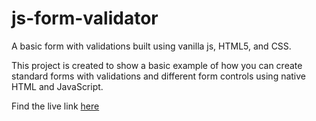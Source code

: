 # js-form-validator

A basic form with validations built using vanilla js, HTML5, and CSS.

This project is created to show a basic example of how you can create standard forms with
validations and different form controls using native HTML and JavaScript.

Find the live link [here](https://sourav-patra.github.io/js-form-validator/)
